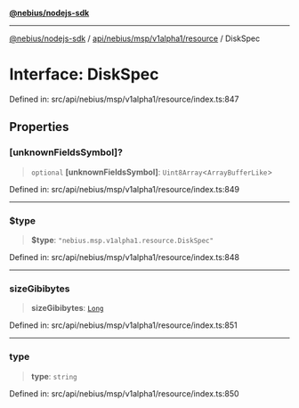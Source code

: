 [**@nebius/nodejs-sdk**](../../../../../../README.md)

***

[@nebius/nodejs-sdk](../../../../../../README.md) / [api/nebius/msp/v1alpha1/resource](../README.md) / DiskSpec

# Interface: DiskSpec

Defined in: src/api/nebius/msp/v1alpha1/resource/index.ts:847

## Properties

### \[unknownFieldsSymbol\]?

> `optional` **\[unknownFieldsSymbol\]**: `Uint8Array`\<`ArrayBufferLike`\>

Defined in: src/api/nebius/msp/v1alpha1/resource/index.ts:849

***

### $type

> **$type**: `"nebius.msp.v1alpha1.resource.DiskSpec"`

Defined in: src/api/nebius/msp/v1alpha1/resource/index.ts:848

***

### sizeGibibytes

> **sizeGibibytes**: [`Long`](../../../../../../runtime/protos/core/classes/Long.md)

Defined in: src/api/nebius/msp/v1alpha1/resource/index.ts:851

***

### type

> **type**: `string`

Defined in: src/api/nebius/msp/v1alpha1/resource/index.ts:850
